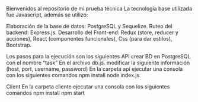 Bienvenidos al repositorio de mi prueba técnica
La tecnología base utilizada fue Javascript, además se utilizó:

Elaboración de la base de datos: PostgreSQL y Sequelize.
Ruteo del backend: Express.js.
Desarrollo del Front-end: Redux (store, reducer y acciones), React (componentes funcionales), Css (para dar estilos), Bootstrap.


Los pasos para la ejecución son los siguientes 
API
crear BD en PostgreSQL  con el nombre “task”
En el archivo db.js. modificar la siguiente información (host, port, username, password)
En la carpeta api ejecutar una consola con los siguientes comandos
npm install
node index.js

Client
En la carpeta cliente ejecutar una consola con los siguientes comandos 
npm install
npm start
